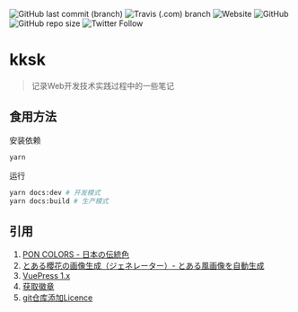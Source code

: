 ![GitHub last commit (branch)](https://img.shields.io/github/last-commit/KannadukiAme/kksk/master.svg?style=flat-square) ![Travis (.com) branch](https://img.shields.io/travis/com/KannadukiAme/kksk/master.svg?style=flat-square) ![Website](https://img.shields.io/website/https/kannadukiame.github.io/kksk.svg?style=flat-square) ![GitHub](https://img.shields.io/github/license/KannadukiAme/kksk.svg?style=flat-square) ![GitHub repo size](https://img.shields.io/github/repo-size/KannadukiAme/kksk.svg?style=flat-square) ![Twitter Follow](https://img.shields.io/twitter/follow/Kannaduki_Ame.svg?style=flat-square)

# kksk

> 记录Web开发技术实践过程中的一些笔记

## 食用方法

安装依赖

```bash
yarn
```

运行

```bash
yarn docs:dev # 开发模式
yarn docs:build # 生产模式
```

## 引用

1. [PON COLORS - 日本の伝統色](http://nipponcolors.com/)
2. [とある櫻花の画像生成（ジェネレーター）- とある風画像を自動生成](http://to-a.ru/)
3. [VuePress 1.x](https://v1.vuepress.vuejs.org/zh/)
4. [获取徽章](https://shields.io/)
5. [git仓库添加Licence](https://help.github.com/en/articles/adding-a-license-to-a-repository)
